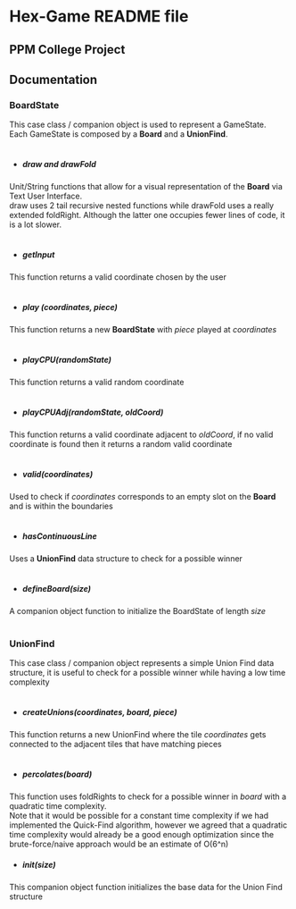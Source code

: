 # Hex-Game README file
## PPM College Project

## Documentation

### BoardState
This case class / companion object is used to represent a GameState. <br>
Each GameState is composed by a **Board** and a **UnionFind**.
<br><br>
* ##### draw and drawFold
Unit/String functions that allow for a visual representation of the **Board** via Text User Interface.<br>draw uses 2 tail recursive nested functions while drawFold uses a really extended foldRight. Although the latter one occupies fewer lines of code, it is a lot slower.
<br><br>
* ##### getInput
This function returns a valid coordinate chosen by the user
<br><br>
* ##### play (coordinates, piece) 
This function returns a new **BoardState** with *piece* played at *coordinates*
<br><br>
* ##### playCPU(randomState)
This function returns a valid random coordinate 
<br><br>
* ##### playCPUAdj(randomState, oldCoord)
This function returns a valid coordinate adjacent to *oldCoord*, if no valid coordinate is found then it returns a random valid coordinate
<br><br>
* ##### valid(coordinates)
Used to check if *coordinates* corresponds to an empty slot on the **Board** and is within the boundaries
<br><br>
* ##### hasContinuousLine
Uses a **UnionFind** data structure to check for a possible winner
<br><br>
* ##### defineBoard(size)
A companion object function to initialize the BoardState of length *size*
<br><br>

### UnionFind
This case class / companion object represents a simple Union Find data structure, it is useful to check for a possible winner while having a low time complexity
<br><br>
* ##### createUnions(coordinates, board, piece)
This function returns a new UnionFind where the tile *coordinates* gets connected to the adjacent tiles that have matching pieces
<br><br>
* ##### percolates(board)
This function uses foldRights to check for a possible winner in *board* with a quadratic time complexity.
<br>Note that it would be possible for a constant time complexity if we had implemented the Quick-Find algorithm, however we agreed that a quadratic time complexity would already be a good enough optimization since the brute-force/naive approach would be an estimate of O(6^n) 
* ##### init(size)
This companion object function initializes the base data for the Union Find structure


